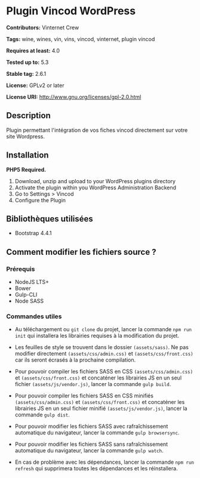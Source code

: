 # Plugin Vincod WordPress

**Contributors:** Vinternet Crew

**Tags:** wine, wines, vin, vins, vincod, vinternet, plugin vincod

**Requires at least:** 4.0

**Tested up to:** 5.3

**Stable tag:** 2.6.1

**License:** GPLv2 or later

**License URI:** http://www.gnu.org/licenses/gpl-2.0.html

## Description
Plugin permettant l'intégration de vos fiches vincod directement sur votre site Wordpress.

## Installation
**PHP5 Required.**
 
1. Download, unzip and upload to your WordPress plugins directory
2. Activate the plugin within you WordPress Administration Backend
3. Go to Settings > Vincod
4. Configure the Plugin

## Bibliothèques utilisées
* Bootstrap 4.4.1

## Comment modifier les fichiers source ?

### Prérequis
* NodeJS LTS+
* Bower
* Gulp-CLI
* Node SASS

### Commandes utiles
* Au téléchargement ou `git clone` du projet, lancer la commande `npm run init` qui installera les librairies requises à la modification du projet.

* Les feuilles de style se trouvent dans le dossier `(assets/sass)`. Ne pas modifier directement `(assets/css/admin.css)` et `(assets/css/front.css)` car ils seront écrasés à la prochaine compilation.

* Pour pouvoir compiler les fichiers SASS en CSS `(assets/css/admin.css)` et `(assets/css/front.css)` et concaténer les librairies JS en un seul fichier `(assets/js/vendor.js)`, lancer la commande `gulp build`.

* Pour pouvoir compiler les fichiers SASS en CSS minifiés `(assets/css/admin.css)` et `(assets/css/front.css)` et concaténer les librairies JS en un seul fichier minifié `(assets/js/vendor.js)`, lancer la commande `gulp dist`.

* Pour pouvoir modifier les fichiers SASS avec rafraîchissement automatique du navigateur, lancer la commande `gulp browsersync`.

* Pour pouvoir modifier les fichiers SASS sans rafraîchissement automatique du navigateur, lancer la commande `gulp watch`.

* En cas de problème avec les dépendances, lancer la commande `npm run refresh` qui supprimera toutes les dépendances et les réinstallera.
